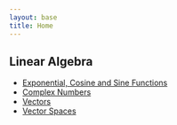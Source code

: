 ```yaml
---
layout: base
title: Home
---
```


## Linear Algebra

* [Exponential, Cosine and Sine Functions](linear-algebra/exponential-cosine-sine-functions.md)
* [Complex Numbers](linear-algebra/complex-numbers.md)
* [Vectors](linear-algebra/vectors.md)
* [Vector Spaces](linear-algebra/vector-spaces.md)
